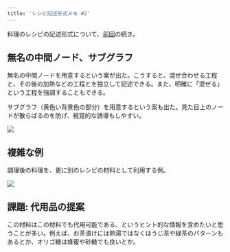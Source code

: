 ```yaml
---
title: 'レシピ記述形式メモ #2'
---
```

料理のレシピの記述形式について、[前回](https://r7kamura.com/articles/2022-05-13-mermaid-recipe-memo)の続き。

無名の中間ノード、サブグラフ
--------------

無名の中間ノードを用意するという案が出た。こうすると、混ぜ合わせる工程と、その後の加熱などの工程とを独立して記述できる。また、明確に「混ぜる」という工程を強調することもできる。

サブグラフ（黄色い背景色の部分）を用意するという案も出た。見た目上のノードが散らばるのを防げ、視覚的な誘導もしやすい。

![](https://lh6.googleusercontent.com/Uqxscwp7G5tCrugDnJi2QucMnSUzgQaa28WXyIGuGFFajVWHvxlARPuAM_T3AsuAELhP721NG2PRGU6gDhjf8UoHSd7xhstJUMz3kv2RNo8yxQ2mz72xRlwzF70pWXpK9IloCCIEfWLWEmt-4r7BZA)

複雑な例
----

調理後の料理を、更に別のレシピの材料として利用する例。

![](https://lh4.googleusercontent.com/AgRUjk8pnyrpE1RPcSrr1Mn258EhmkN_6KRJR0nvuRy56FXvJKn1os5fiCivsBm-Q8IF9p2oAlwwsaLDV0tEELE9DFPzF6bGDdoTXqhQ0onWoljIGaWTjVEbjfh8BbWXaGYbViqkavUlyIkEyhPL-Q)

課題: 代用品の提案
----------

この材料はこの材料でも代用可能である、というヒント的な情報を含めたいと思うことが多い。例えば、お茶漬けには熱湯ではなくほうじ茶や緑茶のパターンもあるとか、オリゴ糖は蜂蜜や砂糖でも良いとか。
